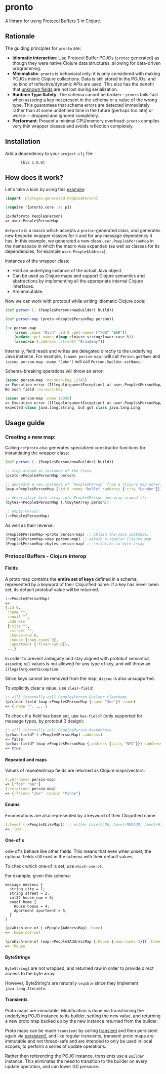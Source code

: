 # pronto

A library for using [Protocol Buffers](https://github.com/protocolbuffers/protobuf) 3 in Clojure.

## Rationale

The guiding principles for `pronto` are:

* **Idiomatic interaction**: Use Protocol Buffer POJOs (`protoc` generated) as though they were native Clojure data structures, allowing for data-driven programming.
* **Minimalistic**: `pronto` is behavioral only: it is only considered with making POJOs mimic Clojure collections. Data is still stored in the POJOs, and no
kind of reflective/dynamic APIs are used. This also has the benefit that [unknown fields](https://developers.google.com/protocol-buffers/docs/proto3#unknowns) are not lost 
during serialization.
* **Runtime Type Safety**: The schema cannot be broken - `pronto` fails-fast when `assoc`ing a key not present in the schema or a value of the wrong type.
This guarantees that schema errors are detected immediately rather than at some undefined time in the future (perhaps too late) or worse -- dropped and
ignored completely.
* **Performant**: Present a minimal CPU/memory overhead: `pronto` compiles very thin wrapper classes and avoids reflection completely.

## Installation
Add a dependency to your `project.clj` file:

           [bla 1.0.0]

## How does it work?

Let's take a look by using this [example](https://***REMOVED***/Architecture/pronto/blob/deftype/resources/proto/people.proto): 

```clj
(import 'protogen.generated.People$Person)

(require '[pronto.core :as p])

(p/defproto People$Person)
=> user.People$PersonMap
```
`defproto` is a macro which accepts a `protoc`-generated class, and generates new bespoke wrapper classes for it and for any message dependency it has.
In this example, we generated a new class `user.People$PersonMap` in the namespace in which the macro was expanded (as well as classes for its dependencies, 
for example `user.People$Address`).

Instances of the wrapper class:

* Hold an underlying instance of the actual Java object.
* Can be used as Clojure maps and support Clojure semantics and abstractions by implementing all the appropriate internal Clojure interfaces.
* Are immutable.

Now we can work with protobuf while writing idiomatic Clojure code:

```clj
(def person (. (People$Person/newBuilder) build))

(def person-map (proto->People$PersonMap person))

(-> person-map
    (assoc :name "Rich" :id 0 :pet-names ["FOO" "BAR"])
    (update :pet-names #(map clojure.string/lower-case %))
    (assoc-in [:address :street] "Broadway"))

```

Internally, field reads and writes are delegated directly to the underlying Java instance.
For example, `(:name person-map)` will call `Person.getName` and `(assoc person-map :name "John")` will call `Person.Builder.setName`.

Schema-breaking operations will throw an error:

```clj
(assoc person-map :no-such-key 12345)
=> Execution error (IllegalArgumentException) at user.People$PersonMap/assoc
No such field :no-such-key

(assoc person-map :name 12345)
=> Execution error (IllegalArgumentException) at user.People$PersonMap/assoc
expected class java.lang.String, but got class java.lang.Long
```

## Usage guide

### Creating a new map:
Calling `defproto` also generates specialized constructor functions for instantiating the wrapper class:

```clj
(def person (. (People$Person/newBuilder) build))

;; wrap around an instance of the class
(proto->People$PersonMap person)

;; generate a new instance of `People$Person` from a Clojure map adhering to the schema, and wrap around it:
(map->People$PersonMap {:id 0 :name "hello" :address {:city "London"}}) 

;; deserialize byte array into People$Person and wrap around it:
(bytes->People$PersonMap (.toByteArray person))

;; empty Person:
(->People$PersonMap)

```

As well as their reverse:

```clj
(People$PersonMap->proto person-map) ;; obtain the Java instance.
(People$PersonMap->map person-map) ;; obtain a regular Clojure map
(People$PersonMap->bytes person-map) ;; serialize to byte array
```

### Protocol Buffers - Clojure interop

#### Fields

A proto map contains the **entire set of keys** defined in a schema, represented by a keyword of their Clojurified name.
If a key has never been set, its default protobuf value will be returned.

```clj
(->People$PersonMap)
=> 
{:id 0,
 :name "",
 :email "",
 :address
 {:city "",
  :street "",
  :house-num 0,
  :house {:num-rooms 0},
  :apartment {:floor-num 0}},
 ...}
```


In order to prevent ambiguity and stay aligned with protobuf semantics, `assoc`ing `nil` values is not allowed for any type of key,
and will throw an `IllegalArgumentException`.

Since keys cannot be removed from the map, `dissoc` is also unsupported.

To explicitly clear a value, use `clear-field`:

```clj
;; will internally call People$Person.Builder.clearName
(p/clear-field (map->People$PersonMap {:name "Joe"}) :name)
=> {:name "", ... }
```

To check if a field has been set, use `has-field?` (only supported for message types, by protobuf 3 design):

```clj
;; will internally call People$Person.hasAddress
(p/has-field? (->People$PersonMap) :address)
=> false
(p/has-field? (map->People$PersonMap {:address {:city "NYC"}}) :address)
=> true
```

#### Repeated and maps
Values of repeated/map fields are returned as Clojure maps/vectors:

```clj
(:pet-names person-map)
=> ["foo" "bar"]
(:relations person-map)
=> {:friend "Joe" :cousin "Vinny"}
```

#### Enums
Enumerations are also represented by a keyword of their Clojurified name:

```clj
(:level (->People$LikeMap)) ;; either Level/LOW, Level/MEDIUM, Level/HIGH
=> :low
```

#### One-of's
one-of's behave like other fields. This means that even when unset, the optional
fields still exist in the schema with their default values.

To check which one-of is set, use `which-one-of`.

For example, given this schema:
```
message Address {
  string city = 1;
  string street = 2;
  int32 house_num = 3;
  oneof home {
    House house = 4;
    Apartment apartment = 5;
  }
}
```

```clj
(p/which-one-of (->People$AddressMap) :home)
=> :home-not-set

(p/which-one-of (map->People$AddressMap {:house {:num-rooms 3}}) :home)
=> :house
```

#### ByteStrings

`ByteString`s are not wrapped, and returned raw in order to provide direct access to the byte array.

However, ByteString's are naturally `seqable` since they implement `java.lang.Iterable`.

#### Transients

Proto maps are immutable. Modification is done via transitioning the underlying POJO instance
to its builder, setting the new value, and returning a new proto map backed up by the new instance returned from the builder.

Proto maps can be made `transient` by calling [transient](https://clojuredocs.org/clojure.core/transient) and then persistent again via [persistent!](https://clojuredocs.org/clojure.core/persistent!), and like regular transients, transient proto maps are immutable and not thread-safe and are intended to only be used 
in local scopes, to perform a series of update operations.

Rather then referencing the POJO instance, transients use a `Builder` instance. This eliminates the need to transition to the builder on every update operation, and can lower GC pressure.
